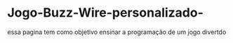 # Jogo-Buzz-Wire-personalizado-

<p>essa pagina tem como objetivo ensinar a programa&ccedil;&atilde;o de um jogo divertdo&nbsp;</p>
